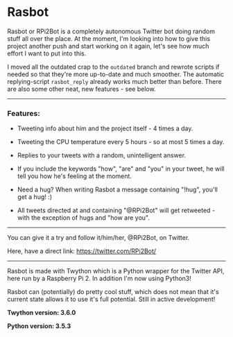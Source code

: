 # Rasbot
Rasbot or RPi2Bot is a completely autonomous Twitter bot doing random stuff all over the place. At the moment, I'm looking into how to give this project another push and start working on it again, let's see how much effort I want to put into this.

I moved all the outdated crap to the ```outdated``` branch and rewrote scripts if needed so that they're more up-to-date and much smoother. The automatic replying-script ```rasbot_reply``` already works much better than before. There are also some other neat, new features - see below.

---

### Features:

* Tweeting info about him and the project itself - 4 times a day.

* Tweeting the CPU temperature every 5 hours - so at most 5 times a day.

* Replies to your tweets with a random, unintelligent answer.

* If you include the keywords "how", "are" and "you" in your tweet, he will tell you how he's feeling at the moment.

* Need a hug? When writing Rasbot a message containing "!hug", you'll get a hug! :)

* All tweets directed at and containing "@RPi2Bot" will get retweeted - with the exception of hugs and "how are you".

---

You can give it a try and follow it/him/her, @RPi2Bot, on Twitter.

Here, have a direct link: https://twitter.com/RPi2Bot/

---

Rasbot is made with Twython which is a Python wrapper for the Twitter API, here run by a Raspberry Pi 2. In addition I'm now using Python3!

Rasbot can (potentially) do pretty cool stuff, which does not mean that it's current state allows it to use it's full potential. Still in active development!


**Twython version: 3.6.0**

**Python version: 3.5.3**
